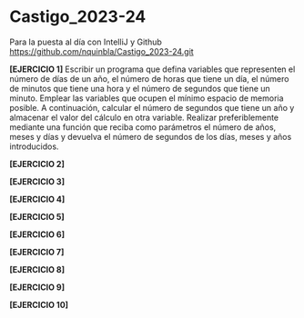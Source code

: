 # Castigo_2023-24
Para la puesta al día con IntelliJ y Github
https://github.com/nquinbla/Castigo_2023-24.git

**[EJERCICIO 1]**
Escribir un programa que defina variables que representen el número de días de un año, el número de horas que tiene un día, el número de minutos que tiene una hora y el número de segundos que tiene un minuto. Emplear las variables que ocupen el mínimo espacio de memoria posible. A continuación, calcular el número de segundos que tiene un año y almacenar el valor del cálculo en otra variable. Realizar preferiblemente mediante una función que reciba como parámetros el número de años, meses y días y devuelva el número de segundos de los días, meses y años introducidos.

**[EJERCICIO 2]**

**[EJERCICIO 3]**

**[EJERCICIO 4]**

**[EJERCICIO 5]**

**[EJERCICIO 6]**

**[EJERCICIO 7]**

**[EJERCICIO 8]**

**[EJERCICIO 9]**

**[EJERCICIO 10]**
